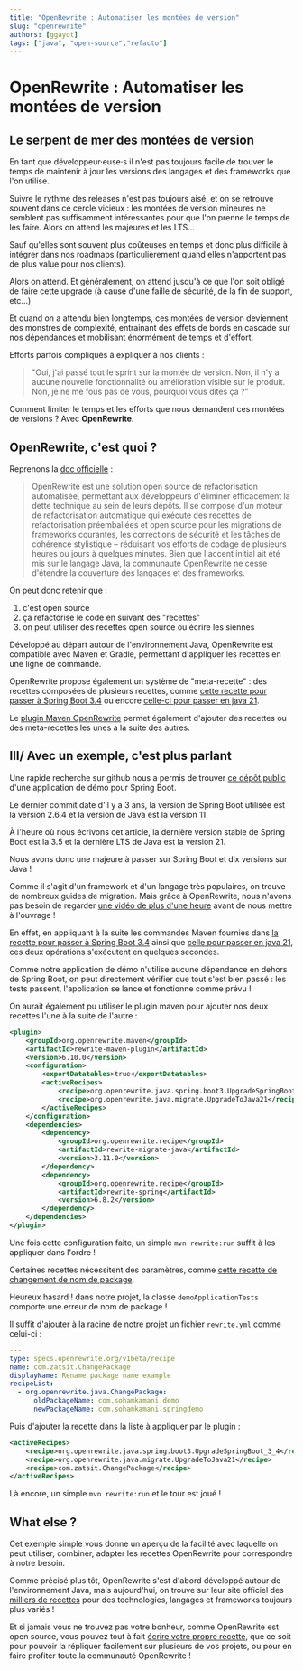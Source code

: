 ```yaml
---
title: "OpenRewrite : Automatiser les montées de version"
slug: "openrewrite"
authors: [ggayot]
tags: ["java", "open-source","refacto"]
---
```


# OpenRewrite : Automatiser les montées de version

## Le serpent de mer des montées de version

En tant que développeur·euse·s il n'est pas toujours facile de trouver le temps de maintenir à jour les versions des langages et des frameworks que l'on utilise.

Suivre le rythme des releases n'est pas toujours aisé, et on se retrouve souvent dans ce cercle vicieux : les montées de version mineures ne semblent pas suffisamment intéressantes pour que l'on prenne le temps de les faire. Alors on attend les majeures et les LTS...

Sauf qu'elles sont souvent plus coûteuses en temps et donc plus difficile à intégrer dans nos roadmaps (particulièrement quand elles n'apportent pas de plus value pour nos clients).

Alors on attend. Et généralement, on attend jusqu'à ce que l'on soit obligé de faire cette upgrade (à cause d'une faille de sécurité, de la fin de support, etc...)

Et quand on a attendu bien longtemps, ces montées de version deviennent des monstres de complexité, entrainant des effets de bords en cascade sur nos dépendances et mobilisant énormément de temps et d'effort.

Efforts parfois compliqués à expliquer à nos clients :
> "Oui, j'ai passé tout le sprint sur la montée de version. Non, il n'y a aucune nouvelle fonctionnalité ou amélioration visible sur le produit. Non, je ne me fous pas de vous, pourquoi vous dites ça ?"

Comment limiter le temps et les efforts que nous demandent ces montées de versions ? Avec **OpenRewrite**.

## OpenRewrite, c'est quoi ?

Reprenons la [doc officielle](https://docs.openrewrite.org/) :

> OpenRewrite est une solution open source de refactorisation automatisée, permettant aux développeurs d'éliminer efficacement la dette technique au sein de leurs dépôts.
> Il se compose d'un moteur de refactorisation automatique qui exécute des recettes de refactorisation préemballées et open source pour les migrations de frameworks courantes, les corrections de sécurité et les tâches de cohérence stylistique – réduisant vos efforts de codage de plusieurs heures ou jours à quelques minutes.
> Bien que l'accent initial ait été mis sur le langage Java, la communauté OpenRewrite ne cesse d'étendre la couverture des langages et des frameworks.

On peut donc retenir que :
1. c'est open source
2. ça refactorise le code en suivant des "recettes"
3. on peut utiliser des recettes open source ou écrire les siennes

Développé au départ autour de l'environnement Java, OpenRewrite est compatible avec Maven et Gradle, permettant d'appliquer les recettes en une ligne de commande.

OpenRewrite propose également un système de "meta-recette" : des recettes composées de plusieurs recettes, comme [cette recette pour passer à Spring Boot 3.4](https://docs.openrewrite.org/recipes/java/spring/boot3/upgradespringboot_3_4) ou encore [celle-ci pour passer en java 21](https://docs.openrewrite.org/recipes/java/migrate/upgradetojava21).

Le [plugin Maven OpenRewrite](https://docs.openrewrite.org/running-recipes/getting-started) permet également d'ajouter des recettes ou des meta-recettes les unes à la suite des autres.

## III/ Avec un exemple, c'est plus parlant

Une rapide recherche sur github nous a permis de trouver [ce dépôt public](https://github.com/sohamkamani/spring-demo) d'une application de démo pour Spring Boot.

Le dernier commit date d'il y a 3 ans, la version de Spring Boot utilisée est la version 2.6.4 et la version de Java est la version 11.

À l'heure où nous écrivons cet article, la dernière version stable de Spring Boot est la 3.5 et la dernière LTS de Java est la version 21.

Nous avons donc une majeure à passer sur Spring Boot et dix versions sur Java !

Comme il s'agit d'un framework et d'un langage très populaires, on trouve de nombreux guides de migration. Mais grâce à OpenRewrite, nous n'avons pas besoin de regarder [une vidéo de plus d'une heure](https://www.youtube.com/watch?v=HrRQExD3xow) avant de nous mettre à l'ouvrage !

En effet, en appliquant à la suite les commandes Maven fournies dans [la recette pour passer à Spring Boot 3.4](https://docs.openrewrite.org/recipes/java/spring/boot3/upgradespringboot_3_4) ainsi que [celle pour passer en java 21](https://docs.openrewrite.org/recipes/java/migrate/upgradetojava21), ces deux opérations s'exécutent en quelques secondes.

Comme notre application de démo n'utilise aucune dépendance en dehors de Spring Boot, on peut directement vérifier que tout s'est bien passé : les tests passent, l'application se lance et fonctionne comme prévu !

On aurait également pu utiliser le plugin maven pour ajouter nos deux recettes l'une à la suite de l'autre :

```xml
<plugin>
    <groupId>org.openrewrite.maven</groupId>
    <artifactId>rewrite-maven-plugin</artifactId>
    <version>6.10.0</version>
    <configuration>
        <exportDatatables>true</exportDatatables>
        <activeRecipes>
            <recipe>org.openrewrite.java.spring.boot3.UpgradeSpringBoot_3_4</recipe>
            <recipe>org.openrewrite.java.migrate.UpgradeToJava21</recipe>
        </activeRecipes>
    </configuration>
    <dependencies>
        <dependency>
            <groupId>org.openrewrite.recipe</groupId>
            <artifactId>rewrite-migrate-java</artifactId>
            <version>3.11.0</version>
        </dependency>
        <dependency>
            <groupId>org.openrewrite.recipe</groupId>
            <artifactId>rewrite-spring</artifactId>
            <version>6.8.2</version>
        </dependency>
    </dependencies>
</plugin>
```

Une fois cette configuration faite, un simple `mvn rewrite:run` suffit à les appliquer dans l'ordre !

Certaines recettes nécessitent des paramètres, comme [cette recette de changement de nom de package](https://docs.openrewrite.org/recipes/java/changepackage).

Heureux hasard ! dans notre projet, la classe `demoApplicationTests` comporte une erreur de nom de package !

Il suffit d'ajouter à la racine de notre projet un fichier `rewrite.yml` comme celui-ci :

```yaml
---
type: specs.openrewrite.org/v1beta/recipe
name: com.zatsit.ChangePackage
displayName: Rename package name example
recipeList:
  - org.openrewrite.java.ChangePackage:
      oldPackageName: com.sohamkamani.demo
      newPackageName: com.sohamkamani.springdemo
```

Puis d'ajouter la recette dans la liste à appliquer par le plugin :

```xml
<activeRecipes>
    <recipe>org.openrewrite.java.spring.boot3.UpgradeSpringBoot_3_4</recipe>
    <recipe>org.openrewrite.java.migrate.UpgradeToJava21</recipe>
    <recipe>com.zatsit.ChangePackage</recipe>
</activeRecipes>
```

Là encore, un simple `mvn rewrite:run` et le tour est joué !

## What else ?

Cet exemple simple vous donne un aperçu de la facilité avec laquelle on peut utiliser, combiner, adapter les recettes OpenRewrite pour correspondre à notre besoin.

Comme précisé plus tôt, OpenRewrite s'est d'abord développé autour de l'environnement Java, mais aujourd'hui, on trouve sur leur site officiel des [milliers de recettes](https://docs.openrewrite.org/recipes) pour des technologies, langages et frameworks toujours plus variés !

Et si jamais vous ne trouvez pas votre bonheur, comme OpenRewrite est open source, vous pouvez tout à fait [écrire votre propre recette](https://docs.openrewrite.org/authoring-recipes), que ce soit pour pouvoir la répliquer facilement sur plusieurs de vos projets, ou pour en faire profiter toute la communauté OpenRewrite !
